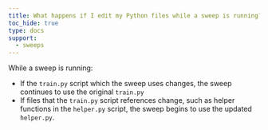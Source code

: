 ```yaml
---
title: What happens if I edit my Python files while a sweep is running?
toc_hide: true
type: docs
support:
  - sweeps
---
```


While a sweep is running:
- If the `train.py` script which the sweep uses changes, the sweep continues to use the original `train.py`
- If files that the `train.py` script references change, such as helper functions in the `helper.py` script, the sweep begins to use the updated `helper.py`.
